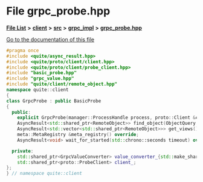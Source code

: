 

# File grpc\_probe.hpp

[**File List**](files.md) **>** [**client**](dir_66fcfc6cbdc0959ca004c79e577b2983.md) **>** [**src**](dir_e2c39676c5a8632601778e1e1ba34ff3.md) **>** [**grpc\_impl**](dir_61027e8bdb8101310df75c312f0d65c4.md) **>** [**grpc\_probe.hpp**](grpc__probe_8hpp.md)

[Go to the documentation of this file](grpc__probe_8hpp.md)


```C++
#pragma once
#include <quite/async_result.hpp>
#include <quite/proto/client/client.hpp>
#include <quite/proto/client/probe_client.hpp>
#include "basic_probe.hpp"
#include "grpc_value.hpp"
#include "quite/client/remote_object.hpp"
namespace quite::client
{
class GrpcProbe : public BasicProbe
{
  public:
    explicit GrpcProbe(manager::ProcessHandle process, proto::Client &client, std::string connection_uri);
    AsyncResult<std::shared_ptr<RemoteObject>> find_object(ObjectQuery query) override;
    AsyncResult<std::vector<std::shared_ptr<RemoteObject>>> get_views() override;
    meta::MetaRegistry &meta_registry() override;
    AsyncResult<void> wait_for_started(std::chrono::seconds timeout) override;

  private:
    std::shared_ptr<GrpcValueConverter> value_converter_{std::make_shared<GrpcValueConverter>()};
    std::shared_ptr<proto::ProbeClient> client_;
};
} // namespace quite::client
```


